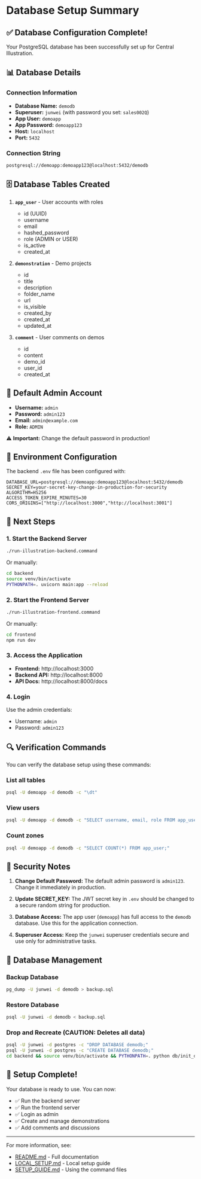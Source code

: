 # Database Setup Summary

## ✅ Database Configuration Complete!

Your PostgreSQL database has been successfully set up for Central Illustration.

## 📊 Database Details

### Connection Information

- **Database Name:** `demodb`
- **Superuser:** `junwei` (with password you set: `sales002Q`)
- **App User:** `demoapp`
- **App Password:** `demoapp123`
- **Host:** `localhost`
- **Port:** `5432`

### Connection String

```
postgresql://demoapp:demoapp123@localhost:5432/demodb
```

## 🗄️ Database Tables Created

1. **`app_user`** - User accounts with roles
   - id (UUID)
   - username
   - email
   - hashed_password
   - role (ADMIN or USER)
   - is_active
   - created_at

2. **`demonstration`** - Demo projects
   - id
   - title
   - description
   - folder_name
   - url
   - is_visible
   - created_by
   - created_at
   - updated_at

3. **`comment`** - User comments on demos
   - id
   - content
   - demo_id
   - user_id
   - created_at

## 👤 Default Admin Account

- **Username:** `admin`
- **Password:** `admin123`
- **Email:** `admin@example.com`
- **Role:** `ADMIN`

⚠️ **Important:** Change the default password in production!

## 📁 Environment Configuration

The backend `.env` file has been configured with:

```env
DATABASE_URL=postgresql://demoapp:demoapp123@localhost:5432/demodb
SECRET_KEY=your-secret-key-change-in-production-for-security
ALGORITHM=HS256
ACCESS_TOKEN_EXPIRE_MINUTES=30
CORS_ORIGINS=["http://localhost:3000","http://localhost:3001"]
```

## 🚀 Next Steps

### 1. Start the Backend Server

```bash
./run-illustration-backend.command
```

Or manually:
```bash
cd backend
source venv/bin/activate
PYTHONPATH=. uvicorn main:app --reload
```

### 2. Start the Frontend Server

```bash
./run-illustration-frontend.command
```

Or manually:
```bash
cd frontend
npm run dev
```

### 3. Access the Application

- **Frontend:** http://localhost:3000
- **Backend API:** http://localhost:8000
- **API Docs:** http://localhost:8000/docs

### 4. Login

Use the admin credentials:
- Username: `admin`
- Password: `admin123`

## 🔍 Verification Commands

You can verify the database setup using these commands:

### List all tables
```bash
psql -U demoapp -d demodb -c "\dt"
```

### View users
```bash
psql -U demoapp -d demodb -c "SELECT username, email, role FROM app_user;"
```

### Count zones
```bash
psql -U demoapp -d demodb -c "SELECT COUNT(*) FROM app_user;"
```

## 🔐 Security Notes

1. **Change Default Password:** The default admin password is `admin123`. Change it immediately in production.

2. **Update SECRET_KEY:** The JWT secret key in `.env` should be changed to a secure random string for production.

3. **Database Access:** The app user (`demoapp`) has full access to the `demodb` database. Use this for the application connection.

4. **Superuser Access:** Keep the `junwei` superuser credentials secure and use only for administrative tasks.

## 📝 Database Management

### Backup Database
```bash
pg_dump -U junwei -d demodb > backup.sql
```

### Restore Database
```bash
psql -U junwei -d demodb < backup.sql
```

### Drop and Recreate (CAUTION: Deletes all data)
```bash
psql -U junwei -d postgres -c "DROP DATABASE demodb;"
psql -U junwei -d postgres -c "CREATE DATABASE demodb;"
cd backend && source venv/bin/activate && PYTHONPATH=. python db/init_db.py
```

## 🎉 Setup Complete!

Your database is ready to use. You can now:
- ✅ Run the backend server
- ✅ Run the frontend server
- ✅ Login as admin
- ✅ Create and manage demonstrations
- ✅ Add comments and discussions

---

For more information, see:
- [README.md](README.md) - Full documentation
- [LOCAL_SETUP.md](LOCAL_SETUP.md) - Local setup guide
- [SETUP_GUIDE.md](SETUP_GUIDE.md) - Using the command files


